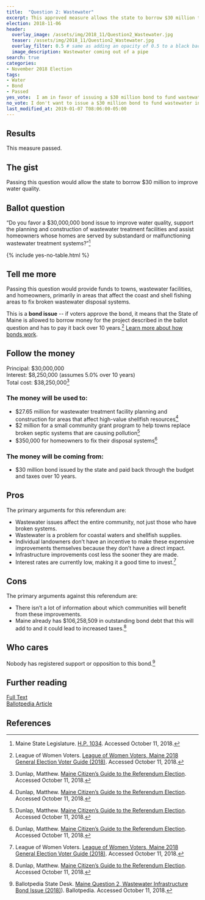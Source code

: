 ```yaml
---
title:  "Question 2: Wastewater"
excerpt: This approved measure allows the state to borrow $30 million to improve water quality.
election: 2018-11-06
header:
  overlay_image: /assets/img/2018_11/Question2_Wastewater.jpg
  teaser: /assets/img/2018_11/Question2_Wastewater.jpg
  overlay_filter: 0.5 # same as adding an opacity of 0.5 to a black background
  image_description: Wastewater coming out of a pipe
search: true
categories:
- November 2018 Election
tags:
- Water
- Bond
- Passed
yes_vote:  I am in favor of issuing a $30 million bond to fund wastewater infrastructure improvements.
no_vote: I don't want to issue a $30 million bond to fund wastewater infrastructure improvements.
last_modified_at: 2019-01-07 T08:06:00-05:00
---
```


## Results
This measure passed.

## The gist
Passing this question would allow the state to borrow $30 million to improve water quality.

## Ballot question
“Do you favor a $30,000,000 bond issue to improve water quality, support the planning and construction of wastewater treatment facilities and assist homeowners whose homes are served by substandard or malfunctioning wastewater treatment systems?”[^2]

{% include yes-no-table.html %}


## Tell me more
Passing this question would provide funds to towns, wastewater facilities, and homeowners, primarily in areas that affect the coast and shell fishing areas to fix broken wastewater disposal systems.

This is a **bond issue** -- if voters approve the bond, it means that the State of Maine is allowed to borrow money for the project described in the ballot question and has to pay it back over 10 years.[^3] [Learn more about how bonds work](/bonds).

## Follow the money
Principal: $30,000,000
<br>Interest: $8,250,000 (assumes 5.0% over 10 years)
<br>Total cost: $38,250,000[^4]

### The money will be used to:
* $27.65 million for wastewater treatment facility planning and construction for areas that affect high-value shellfish resources[^4]
* $2 million for a small community grant program to help towns replace broken septic systems that are causing pollution[^4]
* $350,000 for homeowners to fix their disposal systems[^4]

### The money will be coming from:
* $30 million bond issued by the state and paid back through the budget and taxes over 10 years.

## Pros
The primary arguments for this referendum are:

* Wastewater issues affect the entire community, not just those who have broken systems.
* Wastewater is a problem for coastal waters and shellfish supplies.
* Individual landowners don’t have an incentive to make these expensive improvements themselves because they don’t have a direct impact.
* Infrastructure improvements cost less the sooner they are made.
* Interest rates are currently low, making it a good time to invest.[^3]

## Cons
The primary arguments against this referendum are:
* There isn’t a lot of information about which communities will benefit from these improvements.
* Maine already has $106,258,509 in outstanding bond debt that this will add to and it could lead to increased taxes.[^4]

## Who cares
Nobody has registered support or opposition to this bond.[^1]

## Further reading
[Full Text](http://www.mainelegislature.org/legis/bills/getPDF.asp?paper=HP1034&item=1&snum=128)
<br>[Ballotpedia Article](https://ballotpedia.org/Maine_Question_2,_Wastewater_Infrastructure_Bond_Issue_(2018))

## References
[^1]: Ballotpedia State Desk. [Maine Question 2, Wastewater Infrastructure Bond Issue (2018)](https://ballotpedia.org/Maine_Question_2,_Wastewater_Infrastructure_Bond_Issue_(2018))). Ballotpedia.  Accessed October 11, 2018.

[^2]: Maine State Legislature. [H.P. 1034](http://www.mainelegislature.org/legis/bills/getPDF.asp?paper=HP1034&item=1&snum=128). Accessed October 11, 2018.

[^3]: League of Women Voters. [League of Women Voters, Maine 2018 General Election Voter Guide (2018)](http://www.lwvme.org/files/VG_2018_Statewide.pdf). Accessed October 11, 2018.

[^4]: Dunlap, Matthew. [Maine Citizen’s Guide to the Referendum Election](https://www.maine.gov/sos/cec/elec/upcoming/pdf/citizensguide.pdf). Accessed October 11, 2018.
